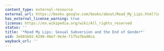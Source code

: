 ```yaml
---
content_type: external-resource
external_url: https://books.google.com/books/about/Read_My_Lips.html?id=rBDaAAAAMAAJ
has_external_license_warning: true
license: https://en.wikipedia.org/wiki/All_rights_reserved
status: ''
title: '*Read My Lips: Sexual Subversion and the End of Gender*'
uid: 3e601b82-8298-46e7-9e3e-f175a7bad8ca
wayback_url: ''
---
```

